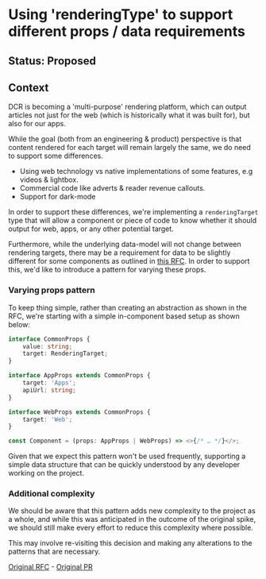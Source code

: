 # Using 'renderingType' to support different props / data requirements

## Status: Proposed

## Context

DCR is becoming a 'multi-purpose' rendering platform, which can output articles not just
for the web (which is historically what it was built for), but also for our apps.

While the goal (both from an engineering & product) perspective is that content rendered for each target
will remain largely the same, we do need to support some differences.

-   Using web technology vs native implementations of some features, e.g videos & lightbox.
-   Commercial code like adverts & reader revenue callouts.
-   Support for dark-mode

In order to support these differences, we're implementing a `renderingTarget` type that will allow a component
or piece of code to know whether it should output for web, apps, or any other potential target.

Furthermore, while the underlying data-model will not change between rendering targets, there may be
a requirement for data to be slightly different for some components as outlined in [this RFC](https://github.com/guardian/dotcom-rendering/issues/7256). In order to support this, we'd like to introduce a pattern for varying these props.

### Varying props pattern

To keep thing simple, rather than creating an abstraction as shown in the RFC, we're starting with a simple in-component based setup as shown below:

```ts
interface CommonProps {
	value: string;
	target: RenderingTarget;
}

interface AppProps extends CommonProps {
	target: 'Apps';
	apiUrl: string;
}

interface WebProps extends CommonProps {
	target: 'Web';
}

const Component = (props: AppProps | WebProps) => <>{/* … */}</>;
```

Given that we expect this pattern won't be used frequently, supporting a simple data structure that can be quickly
understood by any developer working on the project.

### Additional complexity

We should be aware that this pattern adds new complexity to the project as a whole, and while this was anticipated in the
outcome of the original spike, we should still make every effort to reduce this complexity where possible.

This may involve re-visiting this decision and making any alterations to the patterns that are necessary.

[Original RFC](https://github.com/guardian/dotcom-rendering/issues/7256) - [Original PR](https://github.com/guardian/dotcom-rendering/pull/7359)
